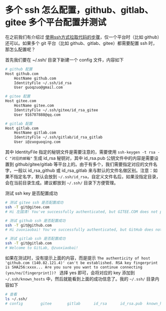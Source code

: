 # 多个 ssh 怎么配置，github、gitlab、gitee 多个平台配置并测试

在之前我们有介绍过 [使用ssh方式拉取代码的步骤](http://www.zuo11.com/blog/2020/8/git_ssh.html)，仅一个平台时（比如 github）还可以。如果多个 git 平台（比如 github、gitlab、gitee）都需要配置 ssh 时，那怎么配置呢？

首先我们要在 ~/.ssh/ 目录下新建一个 config 文件，内容如下
```bash
# github 配置
Host github.com
    HostName github.com
    IdentityFile ~/.ssh/id_rsa
    User guoqzuo@gmail.com

# gitee 配置
Host gitee.com
    HostName gitee.com
    IdentityFile ~/.ssh/gitee/id_rsa_gitee
    User 916707888@qq.com

# gitlab 配置
Host gitlab.com
    HostName gitlab.com
    IdentityFile ~/.ssh/gitlab/id_rsa_gitlab
    User i@zuoguoqing.com
```
其中 IdentityFile 指定的秘钥文件是需要注意的，需要使用 `ssh-keygen -t rsa -C "对应的邮箱"` 生成 id_rsa 秘钥对，其中 id_rsa.pub 公钥文件中的内容是需要设置到 github/gitee/gitlab 等平台上的。由于有多个，我们需要指定对应的文件名字，一般以 id_rsa_github 或 id_rsa_gitlab 来与默认的文件名做区别。注意：如果不指定名字，默认会放到 `~/.ssh/id_rsa`，自定义文件名后，如果没指定目录，会在当前目录生成。建议都放到 `~/.ssh/` 目录下方便管理。

测试 ssh key 是否配置成功
```bash
# 测试 gitee ssh 是否配置成功
ssh -T git@gitee.com
# Hi 左国清! You've successfully authenticated, but GITEE.COM does not provide shell access.

# 测试 github ssh 是否配置成功
ssh -T git@github.com
# Hi zuoxiaobai! You've successfully authenticated, but GitHub does not provide shell access.

# 测试 gitlab ssh 是否配置成功
ssh -T git@gitlab.com
# Welcome to GitLab, @zuoxiaobai!
```
如果在测试时，没有提示上面的内容，而是提示 `The authenticity of host 'github.com (140.82.121.4)' can't be established. RSA key fingerprint is SHA256:xxxx... Are you sure you want to continue connecting (yes/no/[fingerprint])? ` 选择 yes 即可，会将对应的 key 添加到 `~/.ssh/known_hosts` 中，然后就能看到上面的成功信息了。我的 `~/.ssh/` 目录内容如下
```bash
# 查看 
ls ~/.ssh/
# config		gitee		gitlab		id_rsa		id_rsa.pub	known_hosts
```
